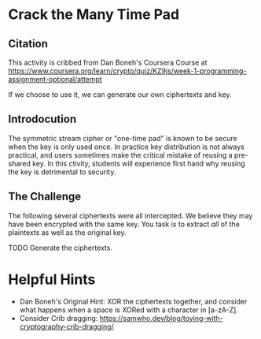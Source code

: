 # Crack the Many Time Pad

## Citation
This activity is cribbed from Dan Boneh's Coursera Course at https://www.coursera.org/learn/crypto/quiz/KZ9js/week-1-programming-assignment-optional/attempt

If we choose to use it, we can generate our own ciphertexts and key.

## Introdocution

The symmetric stream cipher or "one-time pad" is known to be secure when the key is only used once. In practice key distribution is not always practical, and users sometimes make the critical mistake of reusing a pre-shared key. In this ctivity, students will experience first hand why reusing the key is detrimental to security.

## The Challenge

The following several ciphertexts were all intercepted. We believe they may have been encrypted with the same key. You task is to extract _all_ of the plaintexts as well as the original key.

TODO Generate the ciphertexts.

# Helpful Hints

* Dan Boneh's Original Hint: XOR the ciphertexts together, and consider what happens when a space is XORed with a character in [a-zA-Z].
* Consider Crib dragging: https://samwho.dev/blog/toying-with-cryptography-crib-dragging/